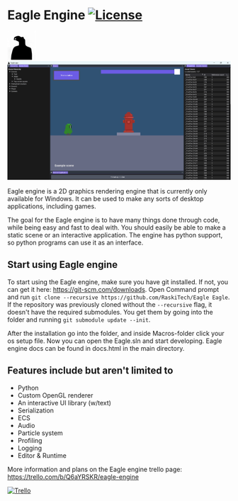 # Eagle Engine [![License](https://img.shields.io/github/license/RaskiTech/Eagle.svg)](https://github.com/RaskiTech/Eagle/blob/master/LICENSE)

![Eagle](Build/Assets/Icon.png?raw=true "Eagle")
![Engine](Build/Assets/Engine.png)

Eagle engine is a 2D graphics rendering engine that is currently only available for Windows. It can be used to make any sorts of desktop applications, including games.

The goal for the Eagle engine is to have many things done through code, while being easy and fast to deal with. You should easily be able to make a static scene or an interactive application. The engine has python support, so python programs can use it as an interface.

## Start using Eagle engine
To start using the Eagle engine, make sure you have git installed. If not, you can get it here: https://git-scm.com/downloads.
Open Command prompt and run `git clone --recursive https://github.com/RaskiTech/Eagle Eagle`.
If the repository was previously cloned without the `--recursive` flag, it doesn't have the required submodules. You get them by going into the folder and running `git submodule update --init`.

After the installation go into the folder, and inside Macros-folder click your os setup file. Now you can open the Eagle.sln and start developing.
Eagle engine docs can be found in docs.html in the main directory.

## Features include but aren't limited to
- Python
- Custom OpenGL renderer
- An interactive UI library (w/text)
- Serialization
- ECS
- Audio
- Particle system
- Profiling
- Logging
- Editor & Runtime

More information and plans on the Eagle engine trello page: https://trello.com/b/Q6aYRSKR/eagle-engine

[![Trello](https://img.shields.io/badge/%40RaskiTech--blue.svg?style=social&logo=Trello)](https://trello.com/b/Q6aYRSKR/eagle-engine)

